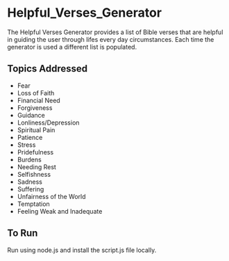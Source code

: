 # Helpful_Verses_Generator
The Helpful Verses Generator provides a list of Bible verses that are helpful in guiding the user through lifes every day circumstances. 
Each time the generator is used a different list is populated.
## Topics Addressed
* Fear
* Loss of Faith
* Financial Need
* Forgiveness
* Guidance
* Lonliness/Depression
* Spiritual Pain
* Patience
* Stress
* Pridefulness
* Burdens
* Needing Rest
* Selfishness
* Sadness
* Suffering
* Unfairness of the World
* Temptation
* Feeling Weak and Inadequate 
## To Run
Run using node.js and install the script.js file locally.
